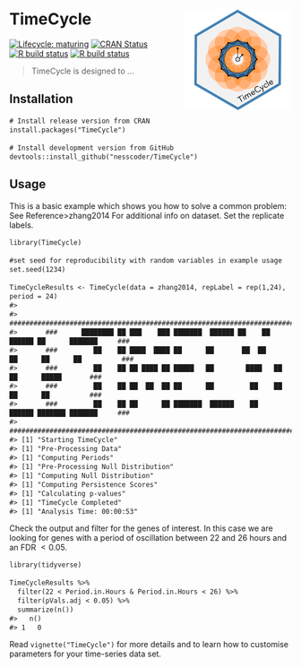 
TimeCycle <img src="man/figures/logo.png" align="right"/>
=========================================================

<!-- README.md is generated from README.Rmd. Please edit that file -->
<!-- badges: start -->

[![Lifecycle:
maturing](https://img.shields.io/badge/lifecycle-maturing-blue.svg)](https://www.tidyverse.org/lifecycle/#maturing)
[![CRAN
Status](https://www.r-pkg.org/badges/version/TimeCycle)](https://cran.r-project.org/package=TimeCycle)
[![R build
status](https://github.com/r-lib/pkgdown/workflows/R-CMD-check/badge.svg)](https://github.com/r-lib/pkgdown/actions)
[![R build
status](https://github.com/nesscoder/TimeCycle/workflows/R-CMD-check/badge.svg)](https://github.com/nesscoder/TimeCycle/actions)
<!-- badges: end -->

> TimeCycle is designed to …

Installation
------------

    # Install release version from CRAN
    install.packages("TimeCycle")

    # Install development version from GitHub
    devtools::install_github("nesscoder/TimeCycle")

Usage
-----

This is a basic example which shows you how to solve a common problem:
See Reference&gt;zhang2014 For additional info on dataset. Set the
replicate labels.

    library(TimeCycle)

    #set seed for reproducibility with random variables in example usage
    set.seed(1234) 

    TimeCycleResults <- TimeCycle(data = zhang2014, repLabel = rep(1,24), period = 24)
    #> 
    #>       ########################################################################################
    #>       ###      ████████ ██ ███    ███ ███████  ██████ ██    ██  ██████ ██      ███████     ###
    #>       ###         ██    ██ ████  ████ ██      ██       ██  ██  ██      ██      ██          ###
    #>       ###         ██    ██ ██ ████ ██ █████   ██        ████   ██      ██      █████       ###
    #>       ###         ██    ██ ██  ██  ██ ██      ██         ██    ██      ██      ██          ###
    #>       ###         ██    ██ ██      ██ ███████  ██████    ██     ██████ ███████ ███████     ###
    #>       ########################################################################################
    #> [1] "Starting TimeCycle"
    #> [1] "Pre-Processing Data"
    #> [1] "Computing Periods"
    #> [1] "Pre-Processing Null Distribution"
    #> [1] "Computing Null Distribution"
    #> [1] "Computing Persistence Scores"
    #> [1] "Calculating p-values"
    #> [1] "TimeCycle Completed"
    #> [1] "Analysis Time: 00:00:53"

Check the output and filter for the genes of interest. In this case we
are looking for genes with a period of oscillation between 22 and 26
hours and an FDR  &lt; 0.05.

    library(tidyverse)

    TimeCycleResults %>%
      filter(22 < Period.in.Hours & Period.in.Hours < 26) %>%
      filter(pVals.adj < 0.05) %>%
      summarize(n())
    #>   n()
    #> 1   0

Read `vignette("TimeCycle")` for more details and to learn how to
customise parameters for your time-series data set.
